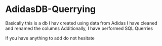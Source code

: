 # AdidasDB-Querrying
Basically this is a db I hav created using data from Adidas
I have cleaned and renamed the columns 
Additionally, I have performed SQL Querries

If you have anything to add do not hesitate
